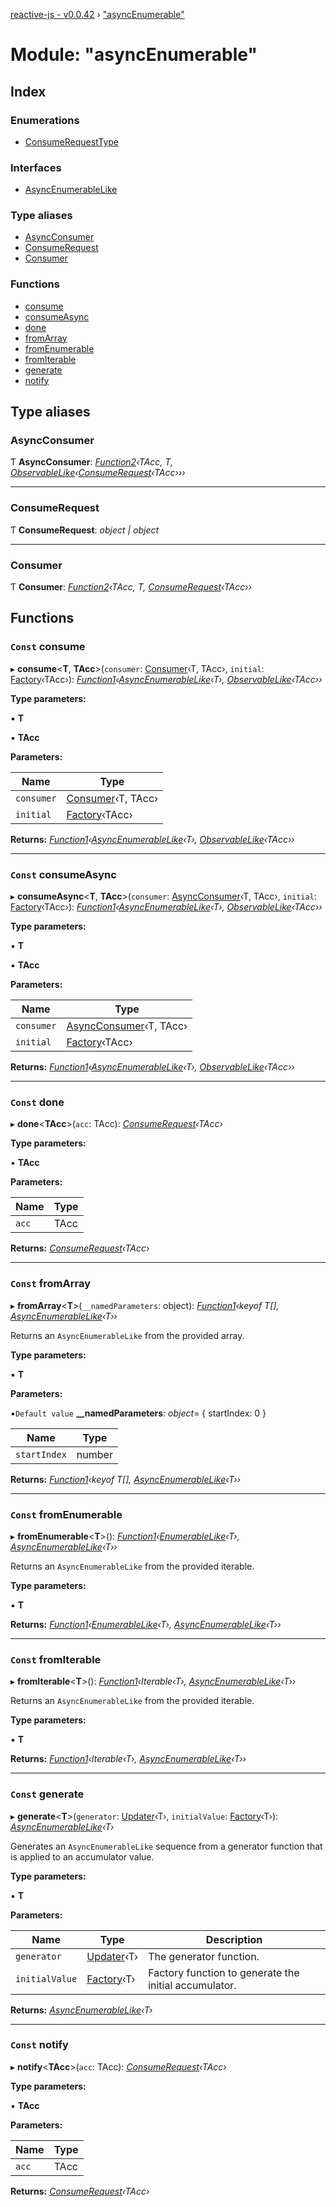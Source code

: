 [reactive-js - v0.0.42](../README.md) › ["asyncEnumerable"](_asyncenumerable_.md)

# Module: "asyncEnumerable"

## Index

### Enumerations

* [ConsumeRequestType](../enums/_asyncenumerable_.consumerequesttype.md)

### Interfaces

* [AsyncEnumerableLike](../interfaces/_asyncenumerable_.asyncenumerablelike.md)

### Type aliases

* [AsyncConsumer](_asyncenumerable_.md#asyncconsumer)
* [ConsumeRequest](_asyncenumerable_.md#consumerequest)
* [Consumer](_asyncenumerable_.md#consumer)

### Functions

* [consume](_asyncenumerable_.md#const-consume)
* [consumeAsync](_asyncenumerable_.md#const-consumeasync)
* [done](_asyncenumerable_.md#const-done)
* [fromArray](_asyncenumerable_.md#const-fromarray)
* [fromEnumerable](_asyncenumerable_.md#const-fromenumerable)
* [fromIterable](_asyncenumerable_.md#const-fromiterable)
* [generate](_asyncenumerable_.md#const-generate)
* [notify](_asyncenumerable_.md#const-notify)

## Type aliases

###  AsyncConsumer

Ƭ **AsyncConsumer**: *[Function2](_functions_.md#function2)‹TAcc, T, [ObservableLike](../interfaces/_observable_.observablelike.md)‹[ConsumeRequest](_asyncenumerable_.md#consumerequest)‹TAcc›››*

___

###  ConsumeRequest

Ƭ **ConsumeRequest**: *object | object*

___

###  Consumer

Ƭ **Consumer**: *[Function2](_functions_.md#function2)‹TAcc, T, [ConsumeRequest](_asyncenumerable_.md#consumerequest)‹TAcc››*

## Functions

### `Const` consume

▸ **consume**<**T**, **TAcc**>(`consumer`: [Consumer](_asyncenumerable_.md#consumer)‹T, TAcc›, `initial`: [Factory](_functions_.md#factory)‹TAcc›): *[Function1](_functions_.md#function1)‹[AsyncEnumerableLike](../interfaces/_asyncenumerable_.asyncenumerablelike.md)‹T›, [ObservableLike](../interfaces/_observable_.observablelike.md)‹TAcc››*

**Type parameters:**

▪ **T**

▪ **TAcc**

**Parameters:**

Name | Type |
------ | ------ |
`consumer` | [Consumer](_asyncenumerable_.md#consumer)‹T, TAcc› |
`initial` | [Factory](_functions_.md#factory)‹TAcc› |

**Returns:** *[Function1](_functions_.md#function1)‹[AsyncEnumerableLike](../interfaces/_asyncenumerable_.asyncenumerablelike.md)‹T›, [ObservableLike](../interfaces/_observable_.observablelike.md)‹TAcc››*

___

### `Const` consumeAsync

▸ **consumeAsync**<**T**, **TAcc**>(`consumer`: [AsyncConsumer](_asyncenumerable_.md#asyncconsumer)‹T, TAcc›, `initial`: [Factory](_functions_.md#factory)‹TAcc›): *[Function1](_functions_.md#function1)‹[AsyncEnumerableLike](../interfaces/_asyncenumerable_.asyncenumerablelike.md)‹T›, [ObservableLike](../interfaces/_observable_.observablelike.md)‹TAcc››*

**Type parameters:**

▪ **T**

▪ **TAcc**

**Parameters:**

Name | Type |
------ | ------ |
`consumer` | [AsyncConsumer](_asyncenumerable_.md#asyncconsumer)‹T, TAcc› |
`initial` | [Factory](_functions_.md#factory)‹TAcc› |

**Returns:** *[Function1](_functions_.md#function1)‹[AsyncEnumerableLike](../interfaces/_asyncenumerable_.asyncenumerablelike.md)‹T›, [ObservableLike](../interfaces/_observable_.observablelike.md)‹TAcc››*

___

### `Const` done

▸ **done**<**TAcc**>(`acc`: TAcc): *[ConsumeRequest](_asyncenumerable_.md#consumerequest)‹TAcc›*

**Type parameters:**

▪ **TAcc**

**Parameters:**

Name | Type |
------ | ------ |
`acc` | TAcc |

**Returns:** *[ConsumeRequest](_asyncenumerable_.md#consumerequest)‹TAcc›*

___

### `Const` fromArray

▸ **fromArray**<**T**>(`__namedParameters`: object): *[Function1](_functions_.md#function1)‹keyof T[], [AsyncEnumerableLike](../interfaces/_asyncenumerable_.asyncenumerablelike.md)‹T››*

Returns an `AsyncEnumerableLike` from the provided array.

**Type parameters:**

▪ **T**

**Parameters:**

▪`Default value`  **__namedParameters**: *object*= { startIndex: 0 }

Name | Type |
------ | ------ |
`startIndex` | number |

**Returns:** *[Function1](_functions_.md#function1)‹keyof T[], [AsyncEnumerableLike](../interfaces/_asyncenumerable_.asyncenumerablelike.md)‹T››*

___

### `Const` fromEnumerable

▸ **fromEnumerable**<**T**>(): *[Function1](_functions_.md#function1)‹[EnumerableLike](../interfaces/_enumerable_.enumerablelike.md)‹T›, [AsyncEnumerableLike](../interfaces/_asyncenumerable_.asyncenumerablelike.md)‹T››*

Returns an `AsyncEnumerableLike` from the provided iterable.

**Type parameters:**

▪ **T**

**Returns:** *[Function1](_functions_.md#function1)‹[EnumerableLike](../interfaces/_enumerable_.enumerablelike.md)‹T›, [AsyncEnumerableLike](../interfaces/_asyncenumerable_.asyncenumerablelike.md)‹T››*

___

### `Const` fromIterable

▸ **fromIterable**<**T**>(): *[Function1](_functions_.md#function1)‹Iterable‹T›, [AsyncEnumerableLike](../interfaces/_asyncenumerable_.asyncenumerablelike.md)‹T››*

Returns an `AsyncEnumerableLike` from the provided iterable.

**Type parameters:**

▪ **T**

**Returns:** *[Function1](_functions_.md#function1)‹Iterable‹T›, [AsyncEnumerableLike](../interfaces/_asyncenumerable_.asyncenumerablelike.md)‹T››*

___

### `Const` generate

▸ **generate**<**T**>(`generator`: [Updater](_functions_.md#updater)‹T›, `initialValue`: [Factory](_functions_.md#factory)‹T›): *[AsyncEnumerableLike](../interfaces/_asyncenumerable_.asyncenumerablelike.md)‹T›*

Generates an `AsyncEnumerableLike` sequence from a generator function
that is applied to an accumulator value.

**Type parameters:**

▪ **T**

**Parameters:**

Name | Type | Description |
------ | ------ | ------ |
`generator` | [Updater](_functions_.md#updater)‹T› | The generator function. |
`initialValue` | [Factory](_functions_.md#factory)‹T› | Factory function to generate the initial accumulator.  |

**Returns:** *[AsyncEnumerableLike](../interfaces/_asyncenumerable_.asyncenumerablelike.md)‹T›*

___

### `Const` notify

▸ **notify**<**TAcc**>(`acc`: TAcc): *[ConsumeRequest](_asyncenumerable_.md#consumerequest)‹TAcc›*

**Type parameters:**

▪ **TAcc**

**Parameters:**

Name | Type |
------ | ------ |
`acc` | TAcc |

**Returns:** *[ConsumeRequest](_asyncenumerable_.md#consumerequest)‹TAcc›*
